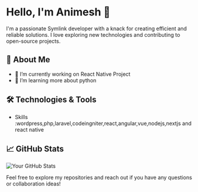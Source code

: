 # Hello, I'm Animesh 👋

I'm a passionate Symlink developer with a knack for creating efficient and reliable solutions. I love exploring new technologies and contributing to open-source projects.

## 🚀 About Me
- 🔭 I’m currently working on React Native Project
- 🌱 I’m learning more about python

## 🛠️ Technologies & Tools
- Skills :wordpress,php,laravel,codeingniter,react,angular,vue,nodejs,nextjs and react native
  
## 📈 GitHub Stats
![Your GitHub Stats](https://github.com/animeshmanna98/animeshmanna98)


Feel free to explore my repositories and reach out if you have any questions or collaboration ideas!
